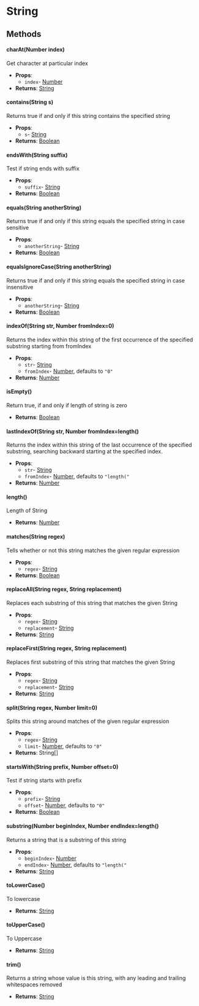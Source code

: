 # String
## Methods
#### charAt(Number index)
Get character at particular index
- **Props**:
  - `index`- [Number](Number.html)
- **Returns**: [String](String.html)
#### contains(String s)
Returns true if and only if this string contains the specified string
- **Props**:
  - `s`- [String](String.html)
- **Returns**: [Boolean](Boolean.html)
#### endsWith(String suffix)
Test if string ends with suffix
- **Props**:
  - `suffix`- [String](String.html)
- **Returns**: [Boolean](Boolean.html)
#### equals(String anotherString)
Returns true if and only if this string equals the specified string in case sensitive
- **Props**:
  - `anotherString`- [String](String.html)
- **Returns**: [Boolean](Boolean.html)
#### equalsIgnoreCase(String anotherString)
Returns true if and only if this string equals the specified string in case insensitive
- **Props**:
  - `anotherString`- [String](String.html)
- **Returns**: [Boolean](Boolean.html)
#### indexOf(String str, Number fromIndex=0)
Returns the index within this string of the first occurrence of the specified substring starting from fromIndex
- **Props**:
  - `str`- [String](String.html)
  - `fromIndex`- [Number](Number.html), defaults to `"0"`
- **Returns**: [Number](Number.html)
#### isEmpty()
Return true, if and only if length of string is zero
- **Returns**: [Boolean](Boolean.html)
#### lastIndexOf(String str, Number fromIndex=length()
Returns the index within this string of the last occurrence of the specified substring, searching backward starting at the specified index.
- **Props**:
  - `str`- [String](String.html)
  - `fromIndex`- [Number](Number.html), defaults to `"length("`
- **Returns**: [Number](Number.html)
#### length()
Length of String
- **Returns**: [Number](Number.html)
#### matches(String regex)
Tells whether or not this string matches the given regular expression
- **Props**:
  - `regex`- [String](String.html)
- **Returns**: [Boolean](Boolean.html)
#### replaceAll(String regex, String replacement)
Replaces each substring of this string that matches the given String
- **Props**:
  - `regex`- [String](String.html)
  - `replacement`- [String](String.html)
- **Returns**: [String](String.html)
#### replaceFirst(String regex, String replacement)
Replaces first substring of this string that matches the given String
- **Props**:
  - `regex`- [String](String.html)
  - `replacement`- [String](String.html)
- **Returns**: [String](String.html)
#### split(String regex, Number limit=0)
Splits this string around matches of the given regular expression
- **Props**:
  - `regex`- [String](String.html)
  - `limit`- [Number](Number.html), defaults to `"0"`
- **Returns**: String[]
#### startsWith(String prefix, Number offset=0)
Test if string starts with prefix
- **Props**:
  - `prefix`- [String](String.html)
  - `offset`- [Number](Number.html), defaults to `"0"`
- **Returns**: [Boolean](Boolean.html)
#### substring(Number beginIndex, Number endIndex=length()
Returns a string that is a substring of this string
- **Props**:
  - `beginIndex`- [Number](Number.html)
  - `endIndex`- [Number](Number.html), defaults to `"length("`
- **Returns**: [String](String.html)
#### toLowerCase()
To lowercase
- **Returns**: [String](String.html)
#### toUpperCase()
To Uppercase
- **Returns**: [String](String.html)
#### trim()
Returns a string whose value is this string, with any leading and trailing whitespaces removed
- **Returns**: [String](String.html)
